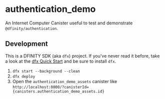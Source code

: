 # authentication_demo

An Internet Computer Canister useful to test and demonstrate `@dfinity/authentication`.

## Development

This is a DFINITY SDK (aka `dfx`) project. If you've never read it before, take a look at the [dfx Quick Start](https://sdk.dfinity.org/docs/quickstart/quickstart-intro.html) and be sure to install `dfx`.

1. `dfx start --background --clean`
1. `dfx deploy`
1. Open the `authentication_demo_assets` canister like `http://localhost:8000/?canisterId={canisters.authentication_demo_assets.id}`
